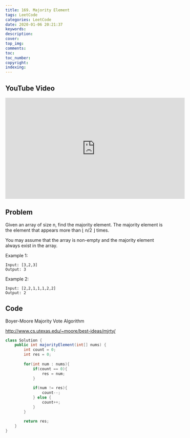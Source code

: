 ```yaml
---
title: 169. Majority Element
tags: LeetCode
categories: LeetCode
date: 2020-01-06 20:21:37
keywords:
description:
cover:
top_img:
comments:
toc:
toc_number:
copyright:
indexing:
---
```

## YouTube Video
<iframe width="560" height="315" src="https://www.youtube.com/embed/2s7b0zs4Vf4" frameborder="0" allow="accelerometer; autoplay; encrypted-media; gyroscope; picture-in-picture" allowfullscreen></iframe>

## Problem
Given an array of size n, find the majority element. The majority element is the element that appears more than ⌊ n/2 ⌋ times.

You may assume that the array is non-empty and the majority element always exist in the array.

Example 1:
```
Input: [3,2,3]
Output: 3
```
Example 2:
```
Input: [2,2,1,1,1,2,2]
Output: 2
```

## Code
Boyer-Moore Majority Vote Algorithm

http://www.cs.utexas.edu/~moore/best-ideas/mjrty/

```java
class Solution {
    public int majorityElement(int[] nums) {
        int count = 0;
        int res = 0;
        
        for(int num : nums){
            if(count == 0){
                res = num;
            }
        
            if(num != res){
                count--;
            } else {
                count++;
            }
        }
        
        return res;
    }
}
```